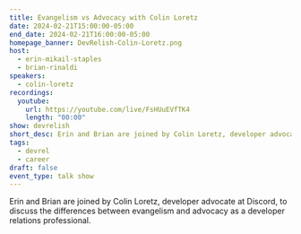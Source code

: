 ```yaml
---
title: Evangelism vs Advocacy with Colin Loretz
date: 2024-02-21T15:00:00-05:00
end_date: 2024-02-21T16:00:00-05:00
homepage_banner: DevRelish-Colin-Loretz.png
host: 
  - erin-mikail-staples
  - brian-rinaldi
speakers:
  - colin-loretz
recordings:
  youtube:
    url: https://youtube.com/live/FsHUuEVfTK4
    length: "00:00"
show: devrelish
short_desc: Erin and Brian are joined by Colin Loretz, developer advocate at Discord, to discuss the differences between evangelism and advocacy as a developer relations professional.
tags:
  - devrel
  - career
draft: false
event_type: talk show
---
```


Erin and Brian are joined by Colin Loretz, developer advocate at Discord, to discuss the differences between evangelism and advocacy as a developer relations professional.